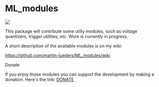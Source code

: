 # ML_modules

![](https://github.com/martin-lueders/ML_modules/blob/master/images/ML_modules.png)

This package will contribute some utiliy modules, such as voltage quantizers, trigger utilities, etc.
Work is currently in progress.

A short description of the available modules is on my wiki:

https://github.com/martin-lueders/ML_modules/wiki

Donate

If you enjoy those modules you can support the development by making a donation. Here's the link: [DONATE](https://paypal.me/MartinLueders)
